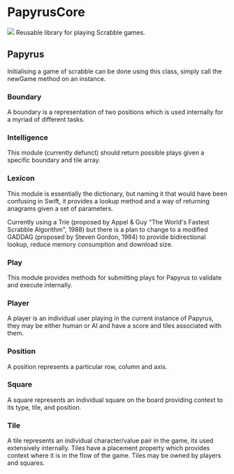 # PapyrusCore
![](https://reposs.herokuapp.com/?path=ChrisAU/PapyrusCore)
Reusable library for playing Scrabble games.

## Papyrus
Initialising a game of scrabble can be done using this class, simply call the newGame method on an instance.

### Boundary 
A boundary is a representation of two positions which is used internally for a myriad of different tasks.

### Intelligence
This module (currently defunct) should return possible plays given a specific boundary and tile array.

### Lexicon
This module is essentially the dictionary, but naming it that would have been confusing in Swift, it provides a lookup method and a way of returning anagrams given a set of parameters. 

Currently using a Trie (proposed by Appel & Guy "The World's Fastest Scrabble Algorithm", 1988) but there is a plan to change to a modified GADDAG (proposed by Steven Gordon, 1994) to provide bidirectional lookup, reduce memory consumption and download size.

### Play
This module provides methods for submitting plays for Papyrus to validate and execute internally.

### Player
A player is an individual user playing in the current instance of Papyrus, they may be either human or AI and have a score and tiles associated with them.

### Position
A position represents a particular row, column and axis.

### Square
A square represents an individual square on the board providing context to its type, tile, and position.

### Tile
A tile represents an individual character/value pair in the game, its used extensively internally. Tiles have a placement property which provides context where it is in the flow of the game. Tiles may be owned by players and squares.
